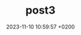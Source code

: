 ---
layout: post
title:  "post3"
date:   2023-11-10 10:59:57 +0200
categories: 
- Tools
image: "../assets/img/post1.jpg"
featuredPost : false;
---